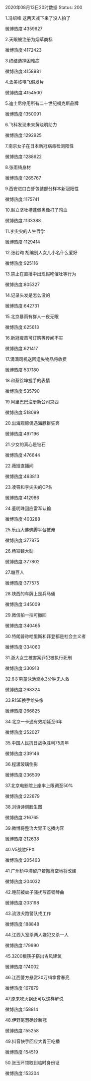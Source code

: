 2020年08月13日20时数据
Status: 200

1.冯绍峰 这两天减下来了没人拍了

微博热度:4359627

2.天眼被注册为烟草商标

微博热度:4172423

3.终结选择困难症

微博热度:4158981

4.孟美岐甩飞假发片

微博热度:4154500

5.迪士尼停用所有二十世纪福克斯品牌

微博热度:1350091

6.飞科发现未来黄晓明助力

微博热度:1292925

7.南京女子在日本新冠病毒检测阳性

微博热度:1288622

8.张雨绮身材

微博热度:1265767

9.西安进口白虾包装部分样本新冠阳性

微博热度:1175741

10.赵立坚吐槽蓬佩奥像打了鸡血

微博热度:1133388

11.李尖尖的人生哲学

微博热度:1129414

12.张若昀 胡编别人女儿小名什么爱好

微博热度:925116

13.禁止在直播中出现假吃催吐等行为

微博热度:805327

14.记录头发是怎么没的

微博热度:642731

15.北京暴雨有群人一夜无眠

微博热度:625613

16.新冠疫苗可订购等传闻不实

微博热度:621417

17.滴滴司机送回遗失物品将收费

微博热度:537180

18.和蔡徐坤握手的表情

微博热度:535790

19.阿里巴巴注册新公司京西

微博热度:518099

20.出海观鲸偶遇海豚群狂奔

微博热度:497196

21.少女的真心是钻石

微博热度:476644

22.薇娅直播间

微博热度:463813

23.凌霄和李尖尖的CP名

微博热度:412986

24.董明珠回应雷军认输

微博热度:403288

25.乐山大佛佛脚平台被淹

微博热度:377875

26.杨幂魏大勋

微博热度:377802

27.糖豆人

微博热度:377575

28.陕西的车牌上是兵马俑

微博热度:345009

29.微信拍一拍可撤回

微博热度:340465

30.特朗普称哈里斯和拜登都是社会主义者

微博热度:334060

31.浙大女生被害案罪犯被执行死刑

微博热度:330913

32.6岁男童泳池溺水3分钟无人救

微博热度:268324

33.R1SE换手绘头像

微博热度:266825

34.北京一卡通有效期延至6年

微博热度:252027

35.中国人民抗日战争胜利75周年

微博热度:239146

36.程潇玻璃倒影

微博热度:236509

37.北京电影院上座率上限调至50%

微博热度:222879

38.刘诗诗侧脸生图

微博热度:216765

39.微博将整治大胃王吃播内容

微博热度:212638

40.V5战胜FPX

微博热度:205463

41.广州桥中滞留户若搬离空地将改建

微博热度:204032

42.睡前被蚊子骚扰写首钢琴曲

微博热度:203198

43.流浪犬跑警队找工作

微博热度:188848

44.江西入室杀两人嫌犯又杀一人

微博热度:179990

45.3200根筷子搭出古风建筑

微博热度:174002

46.江西警方悬赏30万缉拿曾春亮

微博热度:167879

47.原来吃火锅还可以这样解说

微博热度:158814

48.伊野尾慧确诊新冠

微博热度:155258

49.抖音快手回应大胃王吃播

微博热度:154519

50.张玉环领取到临时身份证

微博热度:153204

